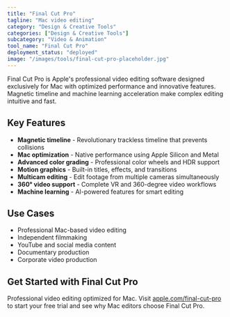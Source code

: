 ```yaml
---
title: "Final Cut Pro"
tagline: "Mac video editing"
category: "Design & Creative Tools"
categories: ["Design & Creative Tools"]
subcategory: "Video & Animation"
tool_name: "Final Cut Pro"
deployment_status: "deployed"
image: "/images/tools/final-cut-pro-placeholder.jpg"
---
```

Final Cut Pro is Apple's professional video editing software designed exclusively for Mac with optimized performance and innovative features. Magnetic timeline and machine learning acceleration make complex editing intuitive and fast.

## Key Features

- **Magnetic timeline** - Revolutionary trackless timeline that prevents collisions
- **Mac optimization** - Native performance using Apple Silicon and Metal
- **Advanced color grading** - Professional color wheels and HDR support
- **Motion graphics** - Built-in titles, effects, and transitions
- **Multicam editing** - Edit footage from multiple cameras simultaneously
- **360° video support** - Complete VR and 360-degree video workflows
- **Machine learning** - AI-powered features for smart editing

## Use Cases

- Professional Mac-based video editing
- Independent filmmaking
- YouTube and social media content
- Documentary production
- Corporate video production

## Get Started with Final Cut Pro

Professional video editing optimized for Mac. Visit [apple.com/final-cut-pro](https://www.apple.com/final-cut-pro) to start your free trial and see why Mac editors choose Final Cut Pro.
